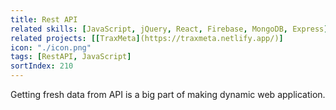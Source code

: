 ```yaml
---
title: Rest API
related skills: [JavaScript, jQuery, React, Firebase, MongoDB, Express]
related projects: [[TraxMeta](https://traxmeta.netlify.app/)]
icon: "./icon.png"
tags: [RestAPI, JavaScript]
sortIndex: 210
---
```


Getting fresh data from API is a big part of making dynamic web application.
